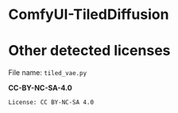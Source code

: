 # ComfyUI-TiledDiffusion

# Other detected licenses
File name: `tiled_vae.py`

**CC-BY-NC-SA-4.0**
```
License: CC BY-NC-SA 4.0
```
